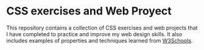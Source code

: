 # CSS exercises and Web Proyect

This repository contains a collection of CSS exercises and web projects that I have completed to practice and improve my web design skills. 
It also includes examples of properties and techniques learned from [W3Schools](https://www.w3schools.com/).

